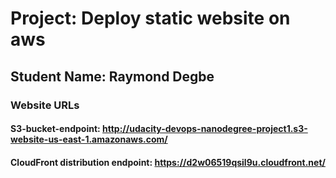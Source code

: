 # Project: Deploy static website on aws
## Student Name: Raymond Degbe
### Website URLs
#### S3-bucket-endpoint: http://udacity-devops-nanodegree-project1.s3-website-us-east-1.amazonaws.com/

#### CloudFront distribution endpoint: https://d2w06519qsil9u.cloudfront.net/